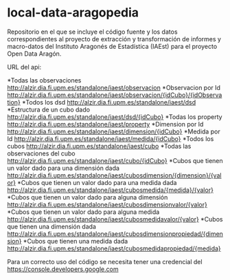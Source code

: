 # local-data-aragopedia

Repositorio en el que se incluye el código fuente y los datos correspondientes al proyecto de extracción y transformación de informes y macro-datos del Instituto Aragonés de Estadística (IAEst) para el proyecto Open Data Aragón.

URL del api:

*Todas las observaciones
http://alzir.dia.fi.upm.es/standalone/iaest/observacion
*Observacion por Id
http://alzir.dia.fi.upm.es/standalone/iaest/observacion/{idCubo}/{idObservation}
*Todos los dsd
http://alzir.dia.fi.upm.es/standalone/iaest/dsd
*Estructura de un cubo dado
http://alzir.dia.fi.upm.es/standalone/iaest/dsd/{idCubo}
*Todas los property
http://alzir.dia.fi.upm.es/standalone/iaest/property
*Dimension por Id
http://alzir.dia.fi.upm.es/standalone/iaest/dimension/{idCubo}
*Medida por Id
http://alzir.dia.fi.upm.es/standalone/iaest/medida/{idCubo}
*Todos los cubos
http://alzir.dia.fi.upm.es/standalone/iaest/cubo
*Todas las observaciones del cubo
http://alzir.dia.fi.upm.es/standalone/iaest/cubo/{idCubo}
*Cubos que tienen un valor dado para una dimensión dada
http://alzir.dia.fi.upm.es/standalone/iaest/cubosdimension/{dimension}/{valor}
*Cubos que tienen un valor dado para una medida dada
http://alzir.dia.fi.upm.es/standalone/iaest/cubosmedida/{medida}/{valor}
*Cubos que tienen un valor dado para alguna dimensión
http://alzir.dia.fi.upm.es/standalone/iaest/cubosdimensionvalor/{valor}
*Cubos que tienen un valor dado para alguna medida
http://alzir.dia.fi.upm.es/standalone/iaest/cubosmedidavalor/{valor}
*Cubos que tienen una dimensión dada
http://alzir.dia.fi.upm.es/standalone/iaest/cubosdimensionpropiedad/{dimension}
*Cubos que tienen una medida dada
http://alzir.dia.fi.upm.es/standalone/iaest/cubosmedidapropiedad/{medida}

Para un correcto uso del código se necesita tener una credencial del https://console.developers.google.com